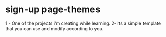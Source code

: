 # sign-up page-themes
1 - One of the projects i'm creating while learning.
2- its a simple template that you can use and modify according to you.
